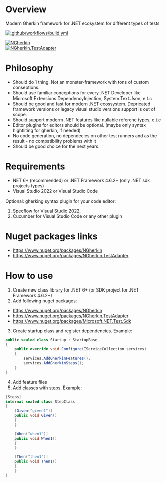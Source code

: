 # Overview

Modern Gherkin framework for .NET ecosystem for different types of tests

[![.github/workflows/build.yml](https://github.com/Romfos/NGherkin/actions/workflows/build.yml/badge.svg)](https://github.com/Romfos/NGherkin/actions/workflows/build.yml)

[![NGherkin](https://img.shields.io/nuget/v/NGherkin?label=NGherkin)](https://www.nuget.org/packages/NGherkin)\
[![NGherkin.TestAdapter](https://img.shields.io/nuget/v/NGherkin.TestAdapter?label=NGherkin.TestAdapter)](https://www.nuget.org/packages/NGherkin.TestAdapter)

# Philosophy
- Should do 1 thing. Not an monster-framework with tons of custom conseptions.
- Should use familiar conceptions for every .NET Developer like Microsoft.Extensions.DependencyInjection, System.Text.Json, e.t.c
- Should be good and fast for modern .NET ecossystem. Depricated framework versions or legacy visual studio versions support is out of scope.
- Should support moderm .NET features like nullable referene types, e.t.c
- Editor plugins for editors should be optional. (maybe only syntax hightliting for gherkin, if needed)
- No code generation, no dependecies on other test runners and as the result - no compatibility problems with it
- Should be good choice for the next years.

# Requirements
- NET 6+ (recommended) or .NET Framework 4.6.2+ (only .NET sdk projects types)
- Visual Studio 2022 or Visual Studio Code

Optional: gherking syntax plugin for your code editor:
1) Specflow for Visual Studio 2022,
2) Cucumber for Visual Studio Code or any other plugin

# Nuget packages links  
- https://www.nuget.org/packages/NGherkin
- https://www.nuget.org/packages/NGherkin.TestAdapter

# How to use
1) Create new class library for .NET 6+ (or SDK project for .NET Framework 4.6.2+)
2) Add following nuget packages:
- https://www.nuget.org/packages/NGherkin
- https://www.nuget.org/packages/NGherkin.TestAdapter
- https://www.nuget.org/packages/Microsoft.NET.Test.Sdk
3) Create startup class and register dependencies. Example:
  
```csharp
public sealed class Startup : StartupBase
{
    public override void Configure(IServiceCollection services)
    {
        services.AddGherkinFeatures();
        services.AddGherkinSteps();
    }
}

```

4) Add feature files
5) Add classes with steps. Example:

```csharp
[Steps]
internal sealed class StepClass
{
    [Given("given1")]
    public void Given()
    {
    }

    [When("when1")]
    public void When1()
    {
    }

    [Then("then1")]
    public void Then1()
    {
    }
}
```
